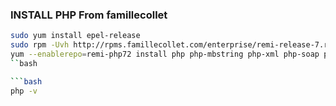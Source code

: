 ### INSTALL PHP From famillecollet

```bash
sudo yum install epel-release
sudo rpm -Uvh http://rpms.famillecollet.com/enterprise/remi-release-7.rpm
yum --enablerepo=remi-php72 install php php-mbstring php-xml php-soap php-xmlrpc php-mbstring php-json php-gd php-mcrypt php-fpm php-pdo 
``bash

```bash
php -v
```
